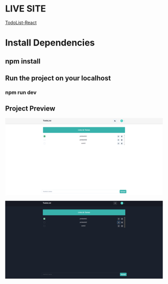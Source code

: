 # LIVE SITE

[TodoList-React](https://www.frontendmentor.io/profile/escarcan)

# Install Dependencies

## npm install

## Run the project on your localhost

### npm run dev

## Project Preview

![Screenshot](img/light.png)
<br>

![Screenshot](img/dark.png)
